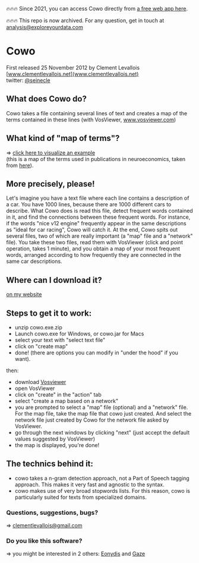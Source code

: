 :fire::fire::fire: Since 2021, you can access Cowo directly from [a free web app here](https://nocodefunctions.com/cowo/semantic_networks_tool.html).

:fire::fire::fire: This repo is now archived. For any question, get in touch at analysis@exploreyourdata.com</span>

# Cowo
First released 25 November 2012 by Clement Levallois  
[www.clementlevallois.net](www.clementlevallois.net)    
twitter: [@seinecle](https://twitter.com/seinecle)  

## What does Cowo do?
Cowo takes a file containing several lines of text and creates a map of the terms contained in these lines (with VosViewer, www.vosviewer.com)

## What kind of "map of terms"?
=> [click here to visualize an example](http://www.clementlevallois.net/download/example%20of%20terms%20maps.jpg)  
(this is a map of the terms used in publications in neuroeconomics, taken from [here](http://www.nature.com/nrn/journal/v13/n11/abs/nrn3354.html)).

## More precisely, please!
Let's imagine you have a text file where each line contains a description of a car. You have 1000 lines, because there are 1000 different cars to describe. What Cowo does is read this file, detect frequent words contained in it, and find the connections between these frequent words. For instance, if the words "nice v12 engine" frequently appear in the same descriptions as "ideal for car racing", Cowo will catch it. At the end, Cowo spits out several files, two of which are really important (a "map" file and a "network" file). You take these two files, read them with VosViewer (click and point operation, takes 1 minute), and you obtain a map of your most frequent words, arranged according to how frequently they are connected in the same car descriptions.

## Where can I download it?
[on my website](http://www.clementlevallois.net/portfolio.html)

## Steps to get it to work:
- unzip cowo.exe.zip
- Launch cowo.exe for Windows, or cowo.jar for Macs
- select your text with "select text file"
- click on "create map"
- done!
(there are options you can modify in "under the hood" if you want).

then:
- download [Vosviewer](http://www.vosviewer.com)
- open VosViewer
- click on "create" in the "action" tab
- select "create a map based on a network"
- you are prompted to select a "map" file (optional) and a "network" file. For the map file, take the map file that cowo just created. And select the network file just created by Cowo for the network file asked by VosViewer.
- go through the next windows by clicking "next" (just accept the default values suggested by VosViewer)
- the map is displayed, you're done!

## The technics behind it:
- cowo takes a n-gram detection approach, not a Part of Speech tagging approach. This makes it very fast and agnostic to the syntax.
- cowo makes use of very broad stopwords lists. For this reason, cowo is particularly suited for texts from specialized domains.


### Questions, suggestions, bugs?
=> clementlevallois@gmail.com

### Do you like this software?
=> you might be interested in 2 others: [Eonydis](https://github.com/seinecle/Eonydis/wiki/wiki) and [Gaze](https://github.com/seinecle/Gaze/wiki/Gaze:-find-structure-in-your-networks)
